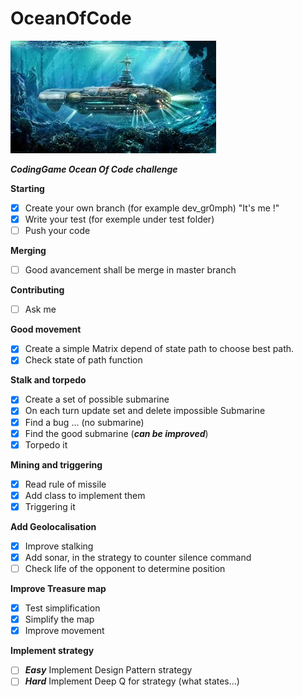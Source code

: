 # OceanOfCode

![](picture/shutterstock.min.jpg)

***CodingGame Ocean Of Code challenge***

**Starting**

- [x] Create your own branch (for example dev_gr0mph) "It's me !"
- [x] Write your test (for exemple under test folder)
- [ ] Push your code

**Merging**

- [ ] Good avancement shall be merge in master branch

**Contributing**

- [ ] Ask me

**Good movement**

- [x] Create a simple Matrix depend of state path to choose best path.
- [x] Check state of path function

**Stalk and torpedo**

- [x] Create a set of possible submarine
- [x] On each turn update set and delete impossible Submarine
- [x] Find a bug ... (no submarine)
- [x] Find the good submarine (***can be improved***)
- [x] Torpedo it

**Mining and triggering**

- [x] Read rule of missile
- [x] Add class to implement them
- [x] Triggering it

**Add Geolocalisation**

- [x] Improve stalking
- [x] Add sonar, in the strategy to counter silence command
- [ ] Check life of the opponent to determine position

**Improve Treasure map**

- [x] Test simplification
- [x] Simplify the map
- [x] Improve movement

**Implement strategy**

- [ ] ***Easy*** Implement Design Pattern strategy
- [ ] ***Hard*** Implement Deep Q for strategy (what states...)
